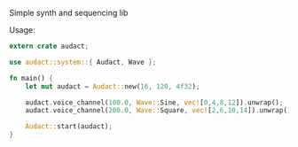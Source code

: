 
Simple synth and sequencing lib

Usage:

```rust
extern crate audact;

use audact::system::{ Audact, Wave };

fn main() {
    let mut audact = Audact::new(16, 120, 4f32);

    audact.voice_channel(100.0, Wave::Sine, vec![0,4,8,12]).unwrap();
    audact.voice_channel(200.0, Wave::Square, vec![2,6,10,14]).unwrap();

    Audact::start(audact);
}
```
